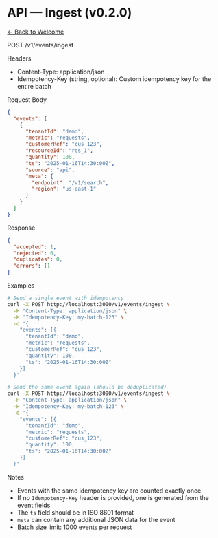 # API — Ingest (v0.2.0)

[← Back to Welcome](../welcome.md)

POST /v1/events/ingest

Headers
- Content-Type: application/json
- Idempotency-Key (string, optional): Custom idempotency key for the entire batch

Request Body
```json
{
  "events": [
    {
      "tenantId": "demo",
      "metric": "requests",
      "customerRef": "cus_123",
      "resourceId": "res_1",
      "quantity": 100,
      "ts": "2025-01-16T14:30:00Z",
      "source": "api",
      "meta": {
        "endpoint": "/v1/search",
        "region": "us-east-1"
      }
    }
  ]
}
```

Response
```json
{
  "accepted": 1,
  "rejected": 0,
  "duplicates": 0,
  "errors": []
}
```

Examples
```bash
# Send a single event with idempotency
curl -X POST http://localhost:3000/v1/events/ingest \
  -H "Content-Type: application/json" \
  -H "Idempotency-Key: my-batch-123" \
  -d '{
    "events": [{
      "tenantId": "demo",
      "metric": "requests",
      "customerRef": "cus_123",
      "quantity": 100,
      "ts": "2025-01-16T14:30:00Z"
    }]
  }'

# Send the same event again (should be deduplicated)
curl -X POST http://localhost:3000/v1/events/ingest \
  -H "Content-Type: application/json" \
  -H "Idempotency-Key: my-batch-123" \
  -d '{
    "events": [{
      "tenantId": "demo",
      "metric": "requests",
      "customerRef": "cus_123",
      "quantity": 100,
      "ts": "2025-01-16T14:30:00Z"
    }]
  }'
```

Notes
- Events with the same idempotency key are counted exactly once
- If no `Idempotency-Key` header is provided, one is generated from the event fields
- The `ts` field should be in ISO 8601 format
- `meta` can contain any additional JSON data for the event
- Batch size limit: 1000 events per request
